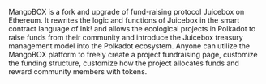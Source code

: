 
MangoBOX is a fork and upgrade of fund-raising protocol Juicebox on Ethereum. It rewrites the logic and functions of Juicebox in the smart contract language of Ink! and allows the ecological projects in Polkadot to raise funds from their community and introduce the Juicebox treasury management model into the Polkadot ecosystem. Anyone can utilize the MangoBOX platform to freely create a project fundraising page, customize the funding structure, customize how the project allocates funds and reward community members with tokens.

